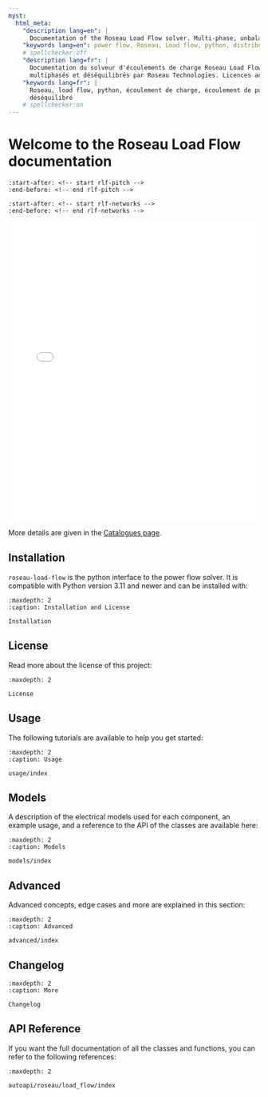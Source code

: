 ```yaml
---
myst:
  html_meta:
    "description lang=en": |
      Documentation of the Roseau Load Flow solver. Multi-phase, unbalanced power flow analysis with a performance optimized solver. Free academic licence and demo version available !
    "keywords lang=en": power flow, Roseau, Load flow, python, distribution grid, three-phase, multiphase, unbalanced
    # spellchecker:off
    "description lang=fr": |
      Documentation du solveur d'écoulements de charge Roseau Load Flow. Simulation des réseaux électriques
      multiphasés et déséquilibrés par Roseau Technologies. Licences académiques offertes.
    "keywords lang=fr": |
      Roseau, load flow, python, écoulement de charge, écoulement de puissance, réseau de distribution, triphasé, power flow
      déséquilibré
    # spellchecker:on
---
```


# Welcome to the Roseau Load Flow documentation

```{include} ../README.md
:start-after: <!-- start rlf-pitch -->
:end-before: <!-- end rlf-pitch -->
```

```{include} ../README.md
:start-after: <!-- start rlf-networks -->
:end-before: <!-- end rlf-networks -->
```

<iframe src="./_static/Network/Catalogue.html" height="600px" width="100%" frameborder="0"></iframe>

More details are given in the [Catalogues page](catalogues-networks).

## Installation

`roseau-load-flow` is the python interface to the power flow solver. It is compatible with Python version 3.11
and newer and can be installed with:

```{toctree}
:maxdepth: 2
:caption: Installation and License

Installation
```

## License

Read more about the license of this project:

```{toctree}
:maxdepth: 2

License
```

## Usage

The following tutorials are available to help you get started:

```{toctree}
:maxdepth: 2
:caption: Usage

usage/index
```

## Models

A description of the electrical models used for each component, an example usage, and a reference
to the API of the classes are available here:

```{toctree}
:maxdepth: 2
:caption: Models

models/index
```

## Advanced

Advanced concepts, edge cases and more are explained in this section:

```{toctree}
:maxdepth: 2
:caption: Advanced

advanced/index
```

## Changelog

```{toctree}
:maxdepth: 2
:caption: More

Changelog
```

## API Reference

If you want the full documentation of all the classes and functions, you can refer to the following
references:

```{toctree}
:maxdepth: 2

autoapi/roseau/load_flow/index
```
